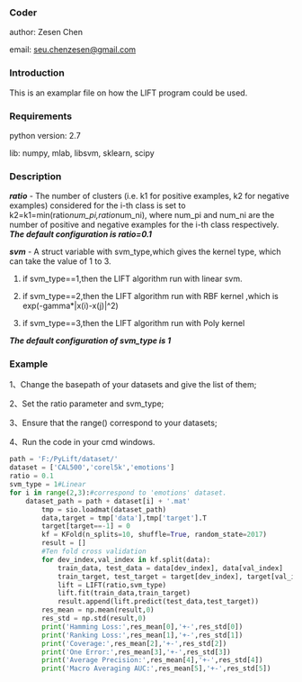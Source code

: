 ﻿### Coder

author: Zesen Chen

email: seu.chenzesen@gmail.com 

### Introduction

This is an examplar file on how the LIFT program could be used.

### Requirements

python version: 2.7

lib: numpy, mlab, libsvm, sklearn, scipy

### Description

***ratio*** - The number of clusters (i.e. k1 for positive examples, k2 for negative examples) considered for the i-th class is set to k2=k1=min(ratio*num_pi,ratio*num_ni), where num_pi and num_ni are the number of positive and negative examples for the i-th class respectively.
***The default configuration is ratio=0.1***

***svm*** - A struct variable with svm_type,which gives the kernel type, which can take the value of 1 to 3.
1) if svm_type==1,then the LIFT algorithm run with linear svm.

2) if svm_type==2,then the LIFT algorithm run with RBF kernel ,which is exp(-gamma*|x(i)-x(j)|^2)

3) if svm_type==3,then the LIFT algorithm run with Poly kernel

***The default configuration of svm_type is 1***

### Example

1、Change the basepath of your datasets and give the list of them;

2、Set the ratio parameter and svm_type;

3、Ensure that the range() correspond to your datasets;

4、Run the code in your cmd windows.

```python
path = 'F:/PyLift/dataset/'
dataset = ['CAL500','corel5k','emotions']
ratio = 0.1
svm_type = 1#Linear
for i in range(2,3):#correspond to 'emotions' dataset.
    dataset_path = path + dataset[i] + '.mat'
        tmp = sio.loadmat(dataset_path)
        data,target = tmp['data'],tmp['target'].T
        target[target==-1] = 0
        kf = KFold(n_splits=10, shuffle=True, random_state=2017)
        result = []
        #Ten fold cross validation
        for dev_index,val_index in kf.split(data):
            train_data, test_data = data[dev_index], data[val_index]
            train_target, test_target = target[dev_index], target[val_index]
            lift = LIFT(ratio,svm_type)
            lift.fit(train_data,train_target)
            result.append(lift.predict(test_data,test_target))     
        res_mean = np.mean(result,0)
        res_std = np.std(result,0)
        print('Hamming Loss:',res_mean[0],'+-',res_std[0])
        print('Ranking Loss:',res_mean[1],'+-',res_std[1])
        print('Coverage:',res_mean[2],'+-',res_std[2])
        print('One Error:',res_mean[3],'+-',res_std[3])
        print('Average Precision:',res_mean[4],'+-',res_std[4])
        print('Macro Averaging AUC:',res_mean[5],'+-',res_std[5])
```




